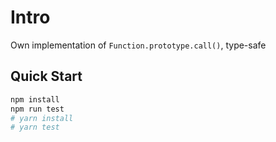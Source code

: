 # Intro

Own implementation of `Function.prototype.call()`, type-safe

## Quick Start

```bash
npm install
npm run test
# yarn install
# yarn test
```
